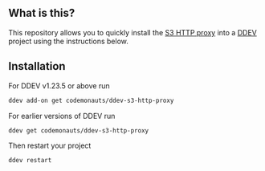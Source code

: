 ## What is this?

This repository allows you to quickly install the [S3 HTTP proxy](https://github.com/codemonauts/s3-http-proxy) into a [DDEV](https://ddev.readthedocs.io) project using the instructions below.

## Installation

For DDEV v1.23.5 or above run

```sh
ddev add-on get codemonauts/ddev-s3-http-proxy
```

For earlier versions of DDEV run

```sh
ddev get codemonauts/ddev-s3-http-proxy
```

Then restart your project

```sh
ddev restart
```
